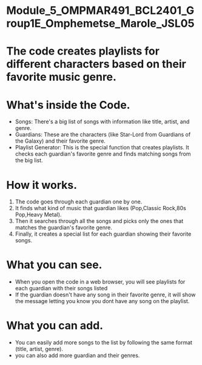 # Module_5_OMPMAR491_BCL2401_Group1E_Omphemetse_Marole_JSL05

# The code creates playlists for different characters based on their favorite music genre.

# What's inside the Code.

- Songs: There's a big list of songs with information like title, artist, and genre.
- Guardians: These are the characters (like Star-Lord from Guardians of the Galaxy) and their favorite genre.
- Playlist Generator: This is the special function that creates playlists. It checks each guardian's favorite genre and finds matching songs from the big list.

# How it works.

1. The code goes through each guardian one by one.
2. It finds what kind of music that guardian likes (Pop,Classic Rock,80s Pop,Heavy Metal).
3. Then it searches through all the songs and picks only the ones that matches the guardian's favorite genre.
4. Finally, it creates a special list for each guardian showing their favorite songs.

# What you can see.

- When you open the code in a web browser, you will see playlists for each guardian with their songs listed
- If the guardian doesn't have any song in their favorite genre, it will show the message letting you know you dont have any song on the playlist.

# What you can add.

- You can easily add more songs to the list by following the same format (title, artist, genre).
- you can also add more guardian and their genres.
